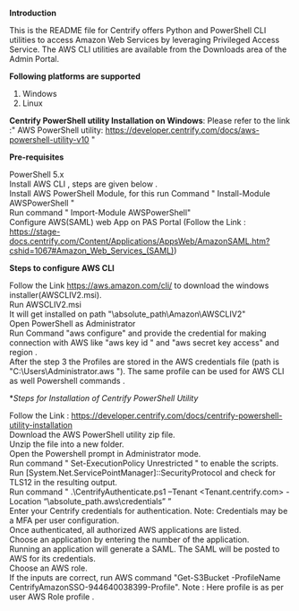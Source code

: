 **Introduction**

This is the README file for Centrify offers Python and PowerShell CLI utilities to access Amazon Web Services by leveraging Privileged Access Service. The AWS CLI utilities are available from the Downloads area of the Admin Portal.

**Following platforms are supported**

1. Windows  
2. Linux

**Centrify PowerShell utility Installation on Windows**: Please refer to the link :" AWS PowerShell utility: https://developer.centrify.com/docs/aws-powershell-utility-v10 "

**Pre-requisites**

PowerShell 5.x  
Install AWS CLI , steps are given below .  
Install AWS PowerShell Module, for this run Command " Install-Module AWSPowerShell "  
Run command " Import-Module AWSPowerShell"  
Configure AWS(SAML) web App on PAS Portal (Follow the Link : https://stage-docs.centrify.com/Content/Applications/AppsWeb/AmazonSAML.htm?cshid=1067#Amazon_Web_Services_(SAML))   

**Steps to configure AWS CLI**

Follow the Link https://aws.amazon.com/cli/ to download the windows installer(AWSCLIV2.msi).  
Run AWSCLIV2.msi   
It will get installed on path "\absolute_path\Amazon\AWSCLIV2"  
Open PowerShell as Administrator  
Run Command "aws configure" and provide the credential for making connection with AWS like "aws key id " and "aws secret key access" and region .  
After the step 3 the Profiles are stored in the AWS credentials file (path is "C:\Users\Administrator\.aws "). The same profile can be used for AWS CLI as well Powershell commands .  

**Steps for Installation of Centrify PowerShell Utility*

Follow the Link : https://developer.centrify.com/docs/centrify-powershell-utility-installation  
Download the AWS PowerShell utility zip file.  
Unzip the file into a new folder.  
Open the Powershell prompt in Administrator mode.  
Run command " Set-ExecutionPolicy Unrestricted " to enable the scripts.  
Run [System.Net.ServicePointManager]::SecurityProtocol and check for TLS12 in the resulting output.  
Run command " .\CentrifyAuthenticate.ps1 –Tenant <Tenant.centrify.com> -Location “\absolute_path\.aws\credentials” ”  
Enter your Centrify credentials for authentication. Note: Credentials may be a MFA per user configuration.  
Once authenticated, all authorized AWS applications are listed.  
Choose an application by entering the number of the application.  
Running an application will generate a SAML. The SAML will be posted to AWS for its credentials.  
Choose an AWS role.  
If the inputs are correct, run AWS command "Get-S3Bucket -ProfileName CentrifyAmazonSSO-944640038399-Profile". Note : Here profile is as per user AWS Role profile .  


